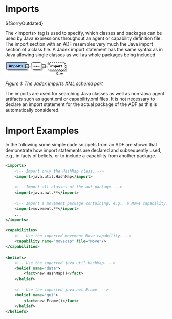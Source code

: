 # Imports

${SorryOutdated}

The &lt;imports&gt; tag is used to specify, which classes and packages can be used by Java expressions throughout an agent or capability definition file. The import section with an ADF resembles very much the Java import section of a class file. A Jadex import statement has the same syntax as in Java allowing single classes as well as whole packages being included.

![](jadeximportsadf.png)

*Figure 1: The Jadex imports XML schema part*

The imports are used for searching Java classes as well as non-Java agent artifacts such as agent.xml or capability.xml files. It is not necessary to declare an import statement for the actual package of the ADF as this is automatically considered.

# Import Examples

In the following some simple code snippets from an ADF are shown that demonstrate how import statements are declared and subsequently used, e.g., in facts of beliefs, or to include a capability from another package.

```xml
<imports>
    <!-- Import only the HashMap class. -->
    <import>java.util.HashMap</import>

    <!-- Import all classes of the awt package. -->
    <import>java.awt.**</import>

    <!-- Import a movement package containing, e.g., a Move capability. -->
    <import>movement.**</import>
    ...
</imports>

<capabilities>
    <!-- Use the imported movement.Move capability. -->
    <capability name="movecap" file="Move"/>
</capabilities>

<beliefs>
    <!-- Use the imported java.util.HashMap. -->
    <belief name="data">
        <fact>new HashMap()</fact>
    </belief>

    <!-- Use the imported java.awt.Frame. -->
    <belief name="gui">
        <fact>new Frame()</fact>
    </belief>
</beliefs>

```
